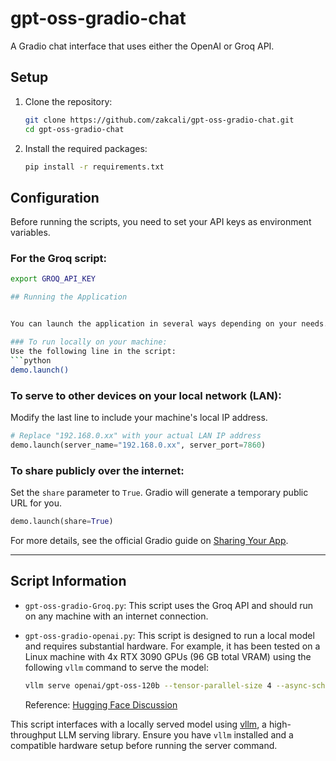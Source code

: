# gpt-oss-gradio-chat

A Gradio chat interface that uses either the OpenAI or Groq API.

## Setup

1.  Clone the repository:
    ```bash
    git clone https://github.com/zakcali/gpt-oss-gradio-chat.git
    cd gpt-oss-gradio-chat
    ```

2.  Install the required packages:
    ```bash
    pip install -r requirements.txt
    ```

## Configuration

Before running the scripts, you need to set your API keys as environment variables.

### For the Groq script:
```bash
export GROQ_API_KEY

## Running the Application


You can launch the application in several ways depending on your needs.

### To run locally on your machine:
Use the following line in the script:
```python
demo.launch()
```

### To serve to other devices on your local network (LAN):
Modify the last line to include your machine's local IP address.
```python
# Replace "192.168.0.xx" with your actual LAN IP address
demo.launch(server_name="192.168.0.xx", server_port=7860)
```

### To share publicly over the internet:
Set the `share` parameter to `True`. Gradio will generate a temporary public URL for you.
```python
demo.launch(share=True)
```
For more details, see the official Gradio guide on [Sharing Your App](https://www.gradio.app/guides/sharing-your-app).

---

## Script Information

*   `gpt-oss-gradio-Groq.py`: This script uses the Groq API and should run on any machine with an internet connection.

*   `gpt-oss-gradio-openai.py`: This script is designed to run a local model and requires substantial hardware. For example, it has been tested on a Linux machine with 4x RTX 3090 GPUs (96 GB total VRAM) using the following `vllm` command to serve the model:

    ```bash
    vllm serve openai/gpt-oss-120b --tensor-parallel-size 4 --async-scheduling
    ```
    Reference: [Hugging Face Discussion](https://huggingface.co/openai/gpt-oss-120b/discussions/122)

This script interfaces with a locally served model using [vllm](https://github.com/vllm-project/vllm), a high-throughput LLM serving library. Ensure you have `vllm` installed and a compatible hardware setup before running the server command.
